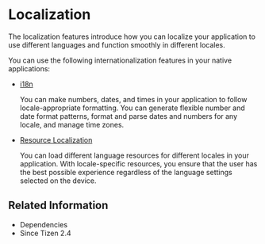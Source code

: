 # Localization

The localization features introduce how you can localize your application to use different languages and function smoothly in different locales.

You can use the following internationalization features in your native applications:

- [i18n](i18n.md)

  You can make numbers, dates, and times in your application to follow locale-appropriate formatting. You can generate flexible number and date format patterns, format and parse dates and numbers for any locale, and manage time zones.

- [Resource Localization](resource-localization.md)

  You can load different language resources for different locales in your application. With locale-specific resources, you ensure that the user has the best possible experience regardless of the language settings selected on the device.

## Related Information
-  Dependencies
  - Since Tizen 2.4
